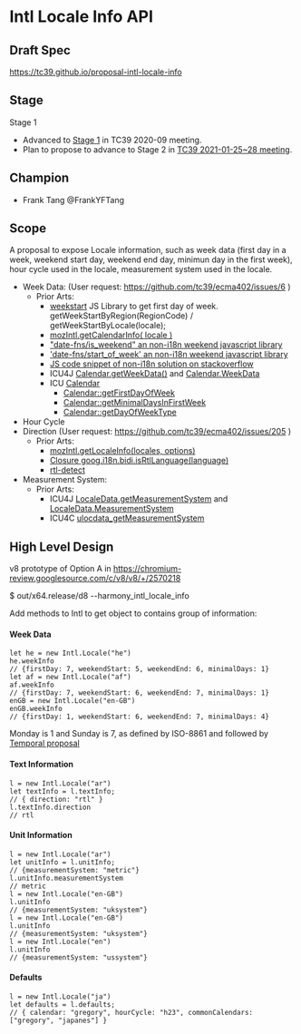 # Intl Locale Info API

## Draft Spec
https://tc39.github.io/proposal-intl-locale-info 
## Stage 
Stage 1

* Advanced to [Stage 1](https://docs.google.com/presentation/d/1NwYFb6jm5aQOiL9urMM-GaEFMhll5sYcZJYQ1WZhTZ8/edit#slide=id.p) in TC39 2020-09 meeting.
* Plan to propose to advance to Stage 2 in [TC39 2021-01-25~28 meeting](https://github.com/tc39/agendas/blob/master/2021/01.md).

## Champion
* Frank Tang @FrankYFTang

## Scope

A proposal to expose Locale information, such as week data (first day in a week, weekend start day, weekend end  day, minimun day in the first week), hour cycle used in the locale, measurement system used in the locale.

* Week Data: (User request: https://github.com/tc39/ecma402/issues/6 )
  * Prior Arts: 
    * [weekstart](https://github.com/gamtiq/weekstart) JS Library to get first day of week. getWeekStartByRegion(RegionCode) / getWeekStartByLocale(locale);
    * [mozIntl.getCalendarInfo( locale )](https://firefox-source-docs.mozilla.org/intl/dataintl.html#mozintl-getcalendarinfo-locale)
    * ["date-fns/is_weekend" an non-i18n weekend javascript library](https://date-fns.org/v1.9.0/docs/isWeekend)
    * ['date-fns/start_of_week' an non-i18n weekend javascript library](https://date-fns.org/v1.29.0/docs/startOfWeek)
    * [JS code snippet of non-i18n solution on stackoverflow](https://stackoverflow.com/questions/3551795/how-to-determine-if-date-is-weekend-in-javascript)
    * ICU4J [Calendar.getWeekData()](https://unicode-org.github.io/icu-docs/apidoc/released/icu4j/com/ibm/icu/util/Calendar.html#getWeekData--) and [Calendar.WeekData](https://unicode-org.github.io/icu-docs/apidoc/released/icu4j/com/ibm/icu/util/Calendar.WeekData.html#minimalDaysInFirstWeek)
    * ICU [Calendar](https://unicode-org.github.io/icu-docs/apidoc/released/icu4c/classicu_1_1Calendar.html)
      * [Calendar::getFirstDayOfWeek](https://unicode-org.github.io/icu-docs/apidoc/released/icu4c/classicu_1_1Calendar.html#aa95d4e17ea169d0388a3a18489e67da0)
      * [Calendar::getMinimalDaysInFirstWeek](https://unicode-org.github.io/icu-docs/apidoc/released/icu4c/classicu_1_1Calendar.html#af10922ea91e4e4ccef6624ac3f18e621)
      * [Calendar::getDayOfWeekType](https://unicode-org.github.io/icu-docs/apidoc/released/icu4c/classicu_1_1Calendar.html#adc18b432f868737e115ece5f6e3c95ab)
* Hour Cycle
* Direction (User request: https://github.com/tc39/ecma402/issues/205 )
  * Prior Arts: 
    * [mozIntl.getLocaleInfo(locales, options)](https://firefox-source-docs.mozilla.org/intl/dataintl.html#mozintl-getlocaleinfo-locales-options)
    * [Closure goog.i18n.bidi.isRtlLanguage(language)](https://github.com/google/closure-library/blob/master/closure/goog/i18n/bidi.js)
    * [rtl-detect](https://www.npmjs.com/package/rtl-detect)
* Measurement System:
  * Prior Arts:
    * ICU4J [LocaleData.getMeasurementSystem](https://unicode-org.github.io/icu-docs/apidoc/released/icu4j/com/ibm/icu/util/LocaleData.html#getMeasurementSystem-com.ibm.icu.util.ULocale-) and [LocaleData.MeasurementSystem](https://unicode-org.github.io/icu-docs/apidoc/released/icu4j/com/ibm/icu/util/LocaleData.MeasurementSystem.html)
    * ICU4C [ulocdata_getMeasurementSystem](https://unicode-org.github.io/icu-docs/apidoc/released/icu4c/ulocdata_8h.html#a7abb69df19b1080b76fcc26ec0ea0978)

## High Level Design

v8 prototype of Option A in https://chromium-review.googlesource.com/c/v8/v8/+/2570218

$ out/x64.release/d8 --harmony_intl_locale_info

Add methods to Intl to get object to contains group of information:
#### Week Data

```
let he = new Intl.Locale("he")
he.weekInfo
// {firstDay: 7, weekendStart: 5, weekendEnd: 6, minimalDays: 1}
let af = new Intl.Locale("af")
af.weekInfo
// {firstDay: 7, weekendStart: 6, weekendEnd: 7, minimalDays: 1}
enGB = new Intl.Locale("en-GB")
enGB.weekInfo
// {firstDay: 1, weekendStart: 6, weekendEnd: 7, minimalDays: 4}
```
Monday is 1 and Sunday is 7, as defined by ISO-8861 and followed by [Temporal proposal](https://tc39.es/proposal-temporal/#sec-temporal-todayofweek)
#### Text Information
```
l = new Intl.Locale("ar")
let textInfo = l.textInfo;
// { direction: "rtl" }
l.textInfo.direction
// rtl
```

#### Unit Information
```
l = new Intl.Locale("ar")
let unitInfo = l.unitInfo;
// {measurementSystem: "metric"}
l.unitInfo.measurementSystem
// metric
l = new Intl.Locale("en-GB")
l.unitInfo
// {measurementSystem: "uksystem"}
l = new Intl.Locale("en-GB")
l.unitInfo
// {measurementSystem: "uksystem"}
l = new Intl.Locale("en")
l.unitInfo
// {measurementSystem: "ussystem"}

```
#### Defaults
```
l = new Intl.Locale("ja")
let defaults = l.defaults;
// { calendar: "gregory", hourCycle: "h23", commonCalendars: ["gregory", "japanes"] }
```



